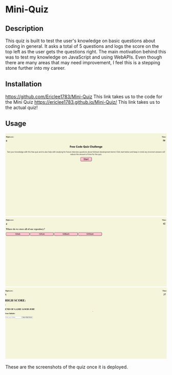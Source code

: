 # Mini-Quiz

## Description
This quiz is built to test the user's knowledge on basic questions about coding in general. It asks a total of 5 questions and logs the score on the top left as the user gets the questions right. The main motivation behind this was to test my knowledge on JavaScript and using WebAPIs. Even though there are many areas that may need improvement, I feel this is a stepping stone further into my career.

## Installation
https://github.com/Ericlee1783/Mini-Quiz This link takes us to the code for the Mini Quiz
https://ericlee1783.github.io/Mini-Quiz/ This link takes us to the actual quiz!

## Usage
![Alt text](image.png) 
![Alt text](image-1.png)
![Alt text](image-2.png)

These are the screenshots of the quiz once it is deployed. 

